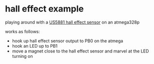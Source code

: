 hall effect example
===================

playing around with a [US5881 hall effect sensor](http://melexis.com/Position--Speed-Sensors/Hall-Effect-Unipolar-Switches-/US5881-148.aspx) on an atmega328p

works as follows:

- hook up hall effect sensor output to PB0 on the atmega
- hook an LED up to PB1
- move a magnet close to the hall effect sensor and marvel at the LED turning on
